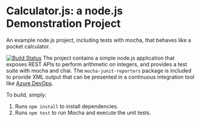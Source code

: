 Calculator.js: a node.js Demonstration Project
==============================================
An example node.js project, including tests with mocha, that behaves like
a pocket calculator.

[![Build Status](https://dev.azure.com/az500ddcs/Configuring%20Agent%20Pools%20and%20Understanding%20Pipeline%20Styles/_apis/build/status/az500ddcs.calculator?branchName=master)](https://dev.azure.com/az500ddcs/Configuring%20Agent%20Pools%20and%20Understanding%20Pipeline%20Styles/_build/latest?definitionId=5&branchName=master)
The project contains a simple node.js application that exposes REST APIs
to perform arithmetic on integers, and provides a test suite with mocha
and chai.  The `mocha-junit-reporters` package is included to provide XML
output that can be presented in a continuous integration tool like
[Azure DevOps](https://azure.com/devops).

To build, simply:

1. Runs `npm install` to install dependencies.
2. Runs `npm test` to run Mocha and execute the unit tests.

